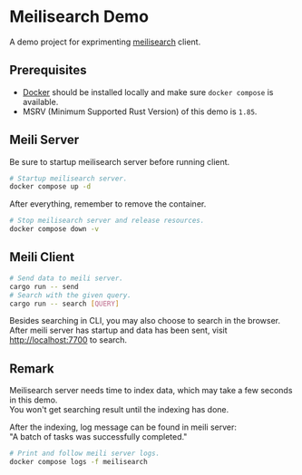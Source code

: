 # Meilisearch Demo

A demo project for exprimenting
[meilisearch](https://github.com/meilisearch/meilisearch) client.

## Prerequisites

- [Docker](http://docker.com/) should be installed locally
and make sure `docker compose` is available.
- MSRV (Minimum Supported Rust Version) of this demo is `1.85`.

## Meili Server

Be sure to startup meilisearch server before running client.

```sh
# Startup meilisearch server.
docker compose up -d
```

After everything, remember to remove the container.

```sh
# Stop meilisearch server and release resources.
docker compose down -v
```

## Meili Client

```sh
# Send data to meili server.
cargo run -- send
# Search with the given query.
cargo run -- search [QUERY]
```

Besides searching in CLI, you may also choose to search in the browser.\
After meili server has startup and data has been sent,
visit <http://localhost:7700> to search.

## Remark

Meilisearch server needs time to index data,
which may take a few seconds in this demo.\
You won't get searching result until the indexing has done.

After the indexing, log message can be found in meili server:\
"A batch of tasks was successfully completed."

```sh
# Print and follow meili server logs.
docker compose logs -f meilisearch
```
